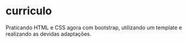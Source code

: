 # curriculo
Praticando HTML e CSS agora com bootstrap, utilizando um template e realizando as devidas adaptações.
